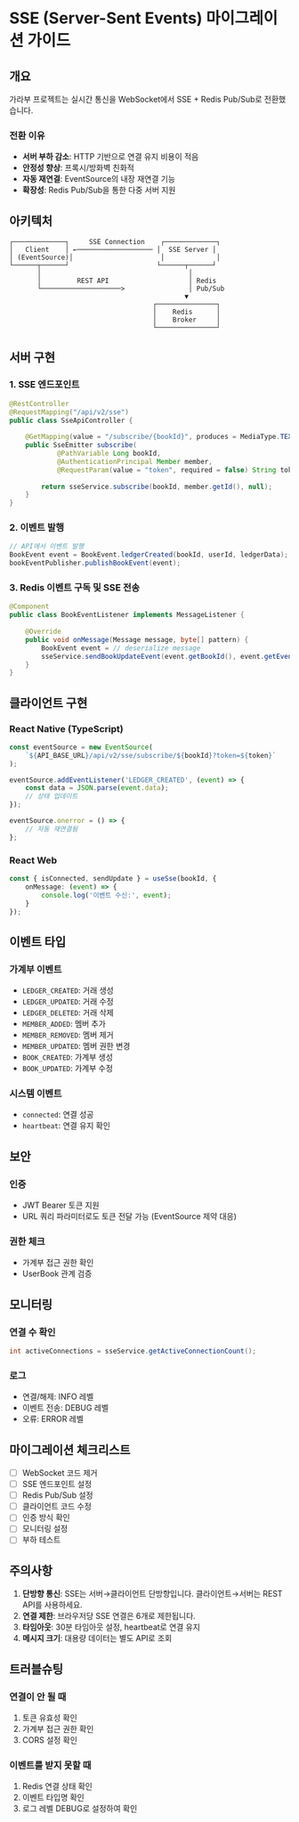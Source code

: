 # SSE (Server-Sent Events) 마이그레이션 가이드

## 개요

가라부 프로젝트는 실시간 통신을 WebSocket에서 SSE + Redis Pub/Sub로 전환했습니다.

### 전환 이유
- **서버 부하 감소**: HTTP 기반으로 연결 유지 비용이 적음
- **안정성 향상**: 프록시/방화벽 친화적
- **자동 재연결**: EventSource의 내장 재연결 기능
- **확장성**: Redis Pub/Sub을 통한 다중 서버 지원

## 아키텍처

```
┌─────────────┐     SSE Connection    ┌─────────────┐
│   Client    │ ←─────────────────── │  SSE Server │
│ (EventSource)│                      │             │
└──────┬──────┘                      └──────┬──────┘
       │                                     │
       │         REST API                    │ Redis
       └────────────────────>                │ Pub/Sub
                                            ▼
                                    ┌───────────────┐
                                    │    Redis      │
                                    │    Broker     │
                                    └───────────────┘
```

## 서버 구현

### 1. SSE 엔드포인트

```java
@RestController
@RequestMapping("/api/v2/sse")
public class SseApiController {
    
    @GetMapping(value = "/subscribe/{bookId}", produces = MediaType.TEXT_EVENT_STREAM_VALUE)
    public SseEmitter subscribe(
            @PathVariable Long bookId,
            @AuthenticationPrincipal Member member,
            @RequestParam(value = "token", required = false) String tokenParam) {
        
        return sseService.subscribe(bookId, member.getId(), null);
    }
}
```

### 2. 이벤트 발행

```java
// API에서 이벤트 발행
BookEvent event = BookEvent.ledgerCreated(bookId, userId, ledgerData);
bookEventPublisher.publishBookEvent(event);
```

### 3. Redis 이벤트 구독 및 SSE 전송

```java
@Component
public class BookEventListener implements MessageListener {
    
    @Override
    public void onMessage(Message message, byte[] pattern) {
        BookEvent event = // deserialize message
        sseService.sendBookUpdateEvent(event.getBookId(), event.getEventType(), event);
    }
}
```

## 클라이언트 구현

### React Native (TypeScript)

```typescript
const eventSource = new EventSource(
    `${API_BASE_URL}/api/v2/sse/subscribe/${bookId}?token=${token}`
);

eventSource.addEventListener('LEDGER_CREATED', (event) => {
    const data = JSON.parse(event.data);
    // 상태 업데이트
});

eventSource.onerror = () => {
    // 자동 재연결됨
};
```

### React Web

```typescript
const { isConnected, sendUpdate } = useSse(bookId, {
    onMessage: (event) => {
        console.log('이벤트 수신:', event);
    }
});
```

## 이벤트 타입

### 가계부 이벤트
- `LEDGER_CREATED`: 거래 생성
- `LEDGER_UPDATED`: 거래 수정
- `LEDGER_DELETED`: 거래 삭제
- `MEMBER_ADDED`: 멤버 추가
- `MEMBER_REMOVED`: 멤버 제거
- `MEMBER_UPDATED`: 멤버 권한 변경
- `BOOK_CREATED`: 가계부 생성
- `BOOK_UPDATED`: 가계부 수정

### 시스템 이벤트
- `connected`: 연결 성공
- `heartbeat`: 연결 유지 확인

## 보안

### 인증
- JWT Bearer 토큰 지원
- URL 쿼리 파라미터로도 토큰 전달 가능 (EventSource 제약 대응)

### 권한 체크
- 가계부 접근 권한 확인
- UserBook 관계 검증

## 모니터링

### 연결 수 확인
```java
int activeConnections = sseService.getActiveConnectionCount();
```

### 로그
- 연결/해제: INFO 레벨
- 이벤트 전송: DEBUG 레벨
- 오류: ERROR 레벨

## 마이그레이션 체크리스트

- [ ] WebSocket 코드 제거
- [ ] SSE 엔드포인트 설정
- [ ] Redis Pub/Sub 설정
- [ ] 클라이언트 코드 수정
- [ ] 인증 방식 확인
- [ ] 모니터링 설정
- [ ] 부하 테스트

## 주의사항

1. **단방향 통신**: SSE는 서버→클라이언트 단방향입니다. 클라이언트→서버는 REST API를 사용하세요.
2. **연결 제한**: 브라우저당 SSE 연결은 6개로 제한됩니다.
3. **타임아웃**: 30분 타임아웃 설정, heartbeat로 연결 유지
4. **메시지 크기**: 대용량 데이터는 별도 API로 조회

## 트러블슈팅

### 연결이 안 될 때
1. 토큰 유효성 확인
2. 가계부 접근 권한 확인
3. CORS 설정 확인

### 이벤트를 받지 못할 때
1. Redis 연결 상태 확인
2. 이벤트 타입명 확인
3. 로그 레벨 DEBUG로 설정하여 확인 